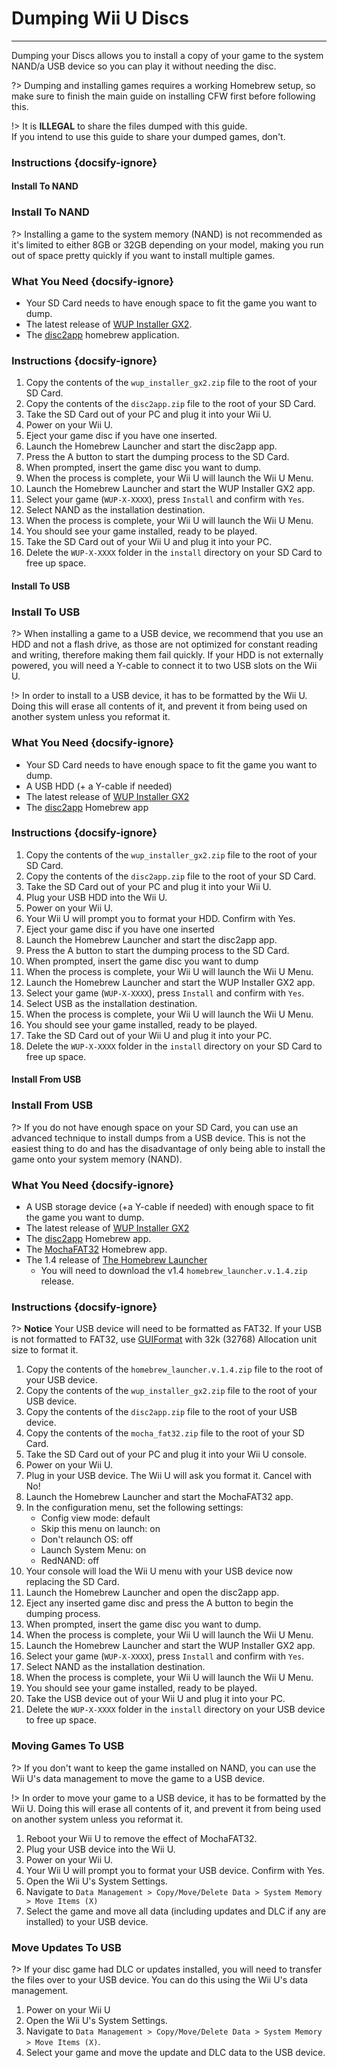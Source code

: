 # Dumping Wii U Discs
---
Dumping your Discs allows you to install a copy of your game to the system NAND/a USB device so you can play it without needing the disc.

?> Dumping and installing games requires a working Homebrew setup, so make sure to finish the main guide on installing CFW first before following this.

!> It is **ILLEGAL** to share the files dumped with this guide.  
If you intend to use this guide to share your dumped games, don't.

### Instructions {docsify-ignore}

<!-- tabs:start -->

#### **Install To NAND**

### Install To NAND

?> Installing a game to the system memory (NAND) is not recommended as it's limited to either 8GB or 32GB depending on your model, making you run out of space pretty quickly if you want to install multiple games.

### What You Need {docsify-ignore}

- Your SD Card needs to have enough space to fit the game you want to dump.
- The latest release of [WUP Installer GX2](https://wiiubru.com/appstore/zips/wup_installer_gx2.zip).
- The [disc2app](https://wiiubru.com/appstore/zips/disc2app.zip) homebrew application.

### Instructions {docsify-ignore}

1. Copy the contents of the `wup_installer_gx2.zip` file to the root of your SD Card.
1. Copy the contents of the `disc2app.zip` file to the root of your SD Card.
1. Take the SD Card out of your PC and plug it into your Wii U.
1. Power on your Wii U.
1. Eject your game disc if you have one inserted.
1. Launch the Homebrew Launcher and start the disc2app app.
1. Press the A button to start the dumping process to the SD Card.
1. When prompted, insert the game disc you want to dump.
1. When the process is complete, your Wii U will launch the Wii U Menu.
1. Launch the Homebrew Launcher and start the WUP Installer GX2 app.
1. Select your game (`WUP-X-XXXX`), press `Install` and confirm with `Yes`.
1. Select NAND as the installation destination.
1. When the process is complete, your Wii U will launch the Wii U Menu.
1. You should see your game installed, ready to be played.
1. Take the SD Card out of your Wii U and plug it into your PC.
1. Delete the `WUP-X-XXXX` folder in the `install` directory on your SD Card to free up space.

#### **Install To USB**

### Install To USB

?> When installing a game to a USB device, we recommend that you use an HDD and not a flash drive, as those are not optimized for constant reading and writing, therefore making them fail quickly. If your HDD is not externally powered, you will need a Y-cable to connect it to two USB slots on the Wii U.

!> In order to install to a USB device, it has to be formatted by the Wii U. Doing this will erase all contents of it, and prevent it from being used on another system unless you reformat it.

### What You Need {docsify-ignore}

- Your SD Card needs to have enough space to fit the game you want to dump.
- A USB HDD (+ a Y-cable if needed)
- The latest release of [WUP Installer GX2](https://wiiubru.com/appstore/zips/wup_installer_gx2.zip)
- The [disc2app](https://wiiubru.com/appstore/zips/disc2app.zip) Homebrew app

### Instructions {docsify-ignore}

1. Copy the contents of the `wup_installer_gx2.zip` file to the root of your SD Card.
1. Copy the contents of the `disc2app.zip` file to the root of your SD Card.
1. Take the SD Card out of your PC and plug it into your Wii U.
1. Plug your USB HDD into the Wii U.
1. Power on your Wii U.
1. Your Wii U will prompt you to format your HDD. Confirm with Yes.
1. Eject your game disc if you have one inserted
1. Launch the Homebrew Launcher and start the disc2app app.
1. Press the A button to start the dumping process to the SD Card.
1. When prompted, insert the game disc you want to dump
1. When the process is complete, your Wii U will launch the Wii U Menu.
1. Launch the Homebrew Launcher and start the WUP Installer GX2 app.
1. Select your game (`WUP-X-XXXX`), press `Install` and confirm with `Yes`.
1. Select USB as the installation destination.
1. When the process is complete, your Wii U will launch the Wii U Menu.
1. You should see your game installed, ready to be played.
1. Take the SD Card out of your Wii U and plug it into your PC.
1. Delete the `WUP-X-XXXX` folder in the `install` directory on your SD Card to free up space.

#### **Install From USB**

### Install From USB

?> If you do not have enough space on your SD Card, you can use an advanced technique to install dumps from a USB device. This is not the easiest thing to do and has the disadvantage of only being able to install the game onto your system memory (NAND).

### What You Need {docsify-ignore}

- A USB storage device (+a Y-cable if needed) with enough space to fit the game you want to dump.
- The latest release of [WUP Installer GX2](https://wiiubru.com/appstore/zips/wup_installer_gx2.zip)
- The [disc2app](https://wiiubru.com/appstore/zips/disc2app.zip) Homebrew app.
- The [MochaFAT32](https://wiiubru.com/appstore/zips/mocha_fat32.zip) Homebrew app.
- The  1.4 release of [The Homebrew Launcher](https://github.com/dimok789/homebrew_launcher/releases/tag/1.4)
  - You will need to download the v1.4 `homebrew_launcher.v.1.4.zip` release.

### Instructions {docsify-ignore}

?> **Notice** Your USB device will need to be formatted as FAT32. If your USB is not formatted to FAT32, use [GUIFormat](http://ridgecrop.co.uk/index.htm?guiformat.htm) with 32k (32768) Allocation unit size to format it.

1. Copy the contents of the `homebrew_launcher.v.1.4.zip` file to the root of your USB device.
1. Copy the contents of the `wup_installer_gx2.zip` file to the root of your USB device.
1. Copy the contents of the `disc2app.zip` file to the root of your USB device.
1. Copy the contents of the `mocha_fat32.zip` file to the root of your SD Card.
1. Take the SD Card out of your PC and plug it into your Wii U console.
1. Power on your Wii U.
1. Plug in your USB device. The Wii U will ask you format it. Cancel with No!
1. Launch the Homebrew Launcher and start the MochaFAT32 app.
1. In the configuration menu, set the following settings:
    - Config view mode: default
    - Skip this menu on launch: on
    - Don't relaunch OS: off
    - Launch System Menu: on
    - RedNAND: off
1. Your console will load the Wii U menu with your USB device now replacing the SD Card.
1. Launch the Homebrew Launcher and open the disc2app app.
1. Eject any inserted game disc and press the A button to begin the dumping process.
1. When prompted, insert the game disc you want to dump.
1. When the process is complete, your Wii U will launch the Wii U Menu.
1. Launch the Homebrew Launcher and start the WUP Installer GX2 app.
1. Select your game (`WUP-X-XXXX`), press `Install` and confirm with `Yes`.
1. Select NAND as the installation destination.
1. When the process is complete, your Wii U will launch the Wii U Menu.
1. You should see your game installed, ready to be played.
1. Take the USB device out of your Wii U and plug it into your PC.
1. Delete the `WUP-X-XXXX` folder in the `install` directory on your USB device to free up space.

<!-- tabs:end -->

### Moving Games To USB

?> If you don't want to keep the game installed on NAND, you can use the Wii U's data management to move the game to a USB device.

!> In order to move your game to a USB device, it has to be formatted by the Wii U. Doing this will erase all contents of it, and prevent it from being used on another system unless you reformat it.

1. Reboot your Wii U to remove the effect of MochaFAT32.
1. Plug your USB device into the Wii U.
1. Power on your Wii U.
1. Your Wii U will prompt you to format your USB device. Confirm with Yes.
1. Open the Wii U's System Settings.
1. Navigate to `Data Management > Copy/Move/Delete Data > System Memory > Move Items (X)`
1. Select the game and move all data (including updates and DLC if any are installed) to your USB device.

### Move Updates To USB

?> If your disc game had DLC or updates installed, you will need to transfer the files over to your USB device. You can do this using the Wii U's data management.

1. Power on your Wii U
1. Open the Wii U's System Settings.
1. Navigate to `Data Management > Copy/Move/Delete Data > System Memory > Move Items (X)`.
1. Select your game and move the update and DLC data to the USB device.